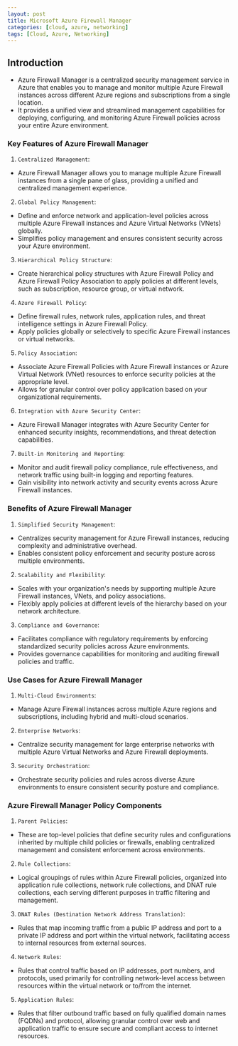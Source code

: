 ```yaml
---
layout: post
title: Microsoft Azure Firewall Manager
categories: [cloud, azure, networking]
tags: [Cloud, Azure, Networking]
---
```


## Introduction
- Azure Firewall Manager is a centralized security management service in Azure that enables you to manage and monitor multiple Azure Firewall instances across different Azure regions and subscriptions from a single location. 
- It provides a unified view and streamlined management capabilities for deploying, configuring, and monitoring Azure Firewall policies across your entire Azure environment. 

### Key Features of Azure Firewall Manager
1. `Centralized Management`:
- Azure Firewall Manager allows you to manage multiple Azure Firewall instances from a single pane of glass, providing a unified and centralized 
management experience.

2. `Global Policy Management`:
- Define and enforce network and application-level policies across multiple Azure Firewall instances and Azure Virtual Networks (VNets) globally.
- Simplifies policy management and ensures consistent security across your Azure environment.

3. `Hierarchical Policy Structure`:
- Create hierarchical policy structures with Azure Firewall Policy and Azure Firewall Policy Association to apply policies at different levels, such as subscription, resource group, or virtual network.

4. `Azure Firewall Policy`:
- Define firewall rules, network rules, application rules, and threat intelligence settings in Azure Firewall Policy.
- Apply policies globally or selectively to specific Azure Firewall instances or virtual networks.

5. `Policy Association`:
- Associate Azure Firewall Policies with Azure Firewall instances or Azure Virtual Network (VNet) resources to enforce security policies at the appropriate level.
- Allows for granular control over policy application based on your organizational requirements.

6. `Integration with Azure Security Center`:
- Azure Firewall Manager integrates with Azure Security Center for enhanced security insights, recommendations, and threat detection capabilities.

7. `Built-in Monitoring and Reporting`:
- Monitor and audit firewall policy compliance, rule effectiveness, and network traffic using built-in logging and reporting features.
- Gain visibility into network activity and security events across Azure Firewall instances.

### Benefits of Azure Firewall Manager
1. `Simplified Security Management`:
- Centralizes security management for Azure Firewall instances, reducing complexity and administrative overhead.
- Enables consistent policy enforcement and security posture across multiple environments.

2. `Scalability and Flexibility`:
- Scales with your organization's needs by supporting multiple Azure Firewall instances, VNets, and policy associations.
- Flexibly apply policies at different levels of the hierarchy based on your network architecture.

3. `Compliance and Governance`:
- Facilitates compliance with regulatory requirements by enforcing standardized security policies across Azure environments.
- Provides governance capabilities for monitoring and auditing firewall policies and traffic.


### Use Cases for Azure Firewall Manager
1. `Multi-Cloud Environments`:
- Manage Azure Firewall instances across multiple Azure regions and subscriptions, including hybrid and multi-cloud scenarios.

2. `Enterprise Networks`:
- Centralize security management for large enterprise networks with multiple Azure Virtual Networks and Azure Firewall deployments.

3. `Security Orchestration`:
- Orchestrate security policies and rules across diverse Azure environments to ensure consistent security posture and compliance.


### Azure Firewall Manager Policy Components
1. `Parent Policies`:
- These are top-level policies that define security rules and configurations inherited by multiple child policies or firewalls, enabling centralized management and consistent enforcement across environments.

2. `Rule Collections`:
- Logical groupings of rules within Azure Firewall policies, organized into application rule collections, network rule collections, and DNAT rule collections, each serving different purposes in traffic filtering and management.

3. `DNAT Rules (Destination Network Address Translation)`:
- Rules that map incoming traffic from a public IP address and port to a private IP address and port within the virtual network, facilitating access to internal resources from external sources.

4. `Network Rules`:
- Rules that control traffic based on IP addresses, port numbers, and protocols, used primarily for controlling network-level access between resources within the virtual network or to/from the internet.

5. `Application Rules`:
- Rules that filter outbound traffic based on fully qualified domain names (FQDNs) and protocol, allowing granular control over web and application traffic to ensure secure and compliant access to internet resources.
